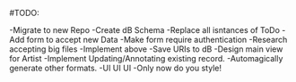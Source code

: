 #TODO:

-Migrate to new Repo
-Create dB Schema
-Replace all isntances of ToDo
-Add form to accept new Data
-Make form require authentication
-Research accepting big files
-Implement above
-Save URIs to dB
-Design main view for Artist
-Implement Updating/Annotating existing record.
-Automagically generate other formats.
-UI UI UI
-Only now do you style!
